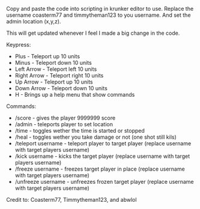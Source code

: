 Copy and paste the code into scripting in krunker editor to use. Replace the username coasterm77 and timmytheman123 to you username. And set the admin location (x,y,z).

This will get updated whenever I feel I made a big change in the code.

Keypress:
* Plus - Teleport up 10 units
* Minus - Teleport down 10 units
* Left Arrow - Teleport left 10 units
* Right Arrow - Teleport right 10 units
* Up Arrow - Teleport up 10 units
* Down Arrow - Teleport down 10 units
* H - Brings up a help menu that show commands

Commands:
* /score - gives the player 9999999 score
* /admin - teleports player to set location
* /time - toggles wether the time is started or stopped
* /heal - toggles wether you take damage or not (one shot still kils)
* /teleport username - teleport player to target player (replace username with target players username)
* /kick username - kicks the target player (replace username with target players username)
* /freeze username - freezes target player in place (replace username with target players username)
* /unfreeze username - unfreezes frozen target player (replace username with target players username)


Credit to: Coasterm77, Timmytheman123, and abwlol
